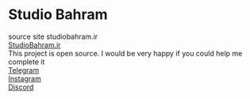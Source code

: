 # Studio Bahram
source site studiobahram.ir\
[StudioBahram.ir](https://studiobahram.ir)\
This project is open source. I would be very happy if you could help me complete it\
[Telegram](https://t.me/Studio_Bahram)\
[Instagram](https://instagram.com/Studio_Bahram.ir)\
[Discord](https://discord.gg/ZmGWTtZ)
